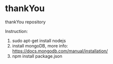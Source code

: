# thankYou
thankYou repository

Instruction:
1. sudo apt-get install nodejs
2. install mongoDB, more info: https://docs.mongodb.com/manual/installation/
3. npm install package.json
